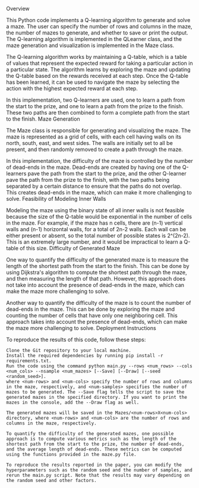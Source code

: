 Overview

This Python code implements a Q-learning algorithm to generate and solve a maze. The user can specify the number of rows and columns in the maze, the number of mazes to generate, and whether to save or print the output. The Q-learning algorithm is implemented in the QLearner class, and the maze generation and visualization is implemented in the Maze class.

The Q-learning algorithm works by maintaining a Q-table, which is a table of values that represent the expected reward for taking a particular action in a particular state. The algorithm learns by exploring the maze and updating the Q-table based on the rewards received at each step. Once the Q-table has been learned, it can be used to navigate the maze by selecting the action with the highest expected reward at each step.

In this implementation, two Q-learners are used, one to learn a path from the start to the prize, and one to learn a path from the prize to the finish. These two paths are then combined to form a complete path from the start to the finish.
Maze Generation

The Maze class is responsible for generating and visualizing the maze. The maze is represented as a grid of cells, with each cell having walls on its north, south, east, and west sides. The walls are initially set to all be present, and then randomly removed to create a path through the maze.

In this implementation, the difficulty of the maze is controlled by the number of dead-ends in the maze. Dead-ends are created by having one of the Q-learners pave the path from the start to the prize, and the other Q-learner pave the path from the prize to the finish, with the two paths being separated by a certain distance to ensure that the paths do not overlap. This creates dead-ends in the maze, which can make it more challenging to solve.
Feasibility of Modeling Inner Walls

Modeling the maze using the binary state of all inner walls is not feasible because the size of the Q-table would be exponential in the number of cells in the maze. For example, if the maze has n cells, there are (n-1) vertical walls and (n-1) horizontal walls, for a total of 2n-2 walls. Each wall can be either present or absent, so the total number of possible states is 2^(2n-2). This is an extremely large number, and it would be impractical to learn a Q-table of this size.
Difficulty of Generated Maze

One way to quantify the difficulty of the generated maze is to measure the length of the shortest path from the start to the finish. This can be done by using Dijkstra's algorithm to compute the shortest path through the maze, and then measuring the length of that path. However, this approach does not take into account the presence of dead-ends in the maze, which can make the maze more challenging to solve.

Another way to quantify the difficulty of the maze is to count the number of dead-ends in the maze. This can be done by exploring the maze and counting the number of cells that have only one neighboring cell. This approach takes into account the presence of dead-ends, which can make the maze more challenging to solve.
Deployment Instructions

To reproduce the results of this code, follow these steps:

    Clone the Git repository to your local machine.
    Install the required dependencies by running pip install -r requirements.txt.
    Run the code using the command python main.py --rows <num_rows> --cols <num_cols> --nsample <num_mazes> [--Save] [--Draw] [--seed <random_seed>].
	where <num-rows> and <num-cols> specify the number of rows and columns in the maze, respectively, and <num-samples> specifies the number of mazes to be generated. The --Save flag tells the script to save the generated mazes in the specified directory. If you want to print the mazes in the console, add the --Draw flag as well.

    The generated mazes will be saved in the Mazes/<num-rows>X<num-cols> directory, where <num-rows> and <num-cols> are the number of rows and columns in the maze, respectively.

    To quantify the difficulty of the generated mazes, one possible approach is to compute various metrics such as the length of the shortest path from the start to the prize, the number of dead-ends, and the average length of dead-ends. These metrics can be computed using the functions provided in the maze.py file.

    To reproduce the results reported in the paper, you can modify the hyperparameters such as the random seed and the number of samples, and rerun the main.py script. Note that the results may vary depending on the random seed and other factors.